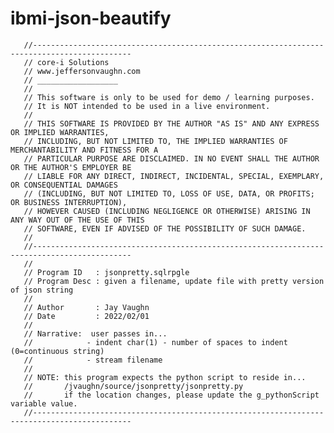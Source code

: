 # ibmi-json-beautify
       //--------------------------------------------------------------------------------------------
       // core-i Solutions 
       // www.jeffersonvaughn.com
       // __________________
       //
       // This software is only to be used for demo / learning purposes.
       // It is NOT intended to be used in a live environment.
       //
       // THIS SOFTWARE IS PROVIDED BY THE AUTHOR "AS IS" AND ANY EXPRESS OR IMPLIED WARRANTIES,
       // INCLUDING, BUT NOT LIMITED TO, THE IMPLIED WARRANTIES OF MERCHANTABILITY AND FITNESS FOR A
       // PARTICULAR PURPOSE ARE DISCLAIMED. IN NO EVENT SHALL THE AUTHOR OR THE AUTHOR'S EMPLOYER BE
       // LIABLE FOR ANY DIRECT, INDIRECT, INCIDENTAL, SPECIAL, EXEMPLARY, OR CONSEQUENTIAL DAMAGES
       // (INCLUDING, BUT NOT LIMITED TO, LOSS OF USE, DATA, OR PROFITS; OR BUSINESS INTERRUPTION),
       // HOWEVER CAUSED (INCLUDING NEGLIGENCE OR OTHERWISE) ARISING IN ANY WAY OUT OF THE USE OF THIS
       // SOFTWARE, EVEN IF ADVISED OF THE POSSIBILITY OF SUCH DAMAGE.
       //
       //--------------------------------------------------------------------------------------------
       //                                                                      
       // Program ID   : jsonpretty.sqlrpgle                                          
       // Program Desc : given a filename, update file with pretty version of json string                  
       //
       // Author       : Jay Vaughn
       // Date         : 2022/02/01
       //  
       // Narrative:  user passes in...
       //            - indent char(1) - number of spaces to indent (0=continuous string)
       //            - stream filename
       //
       // NOTE: this program expects the python script to reside in...
       //       /jvaughn/source/jsonpretty/jsonpretty.py
       //       if the location changes, please update the g_pythonScript variable value.
       //--------------------------------------------------------------------------------------------
